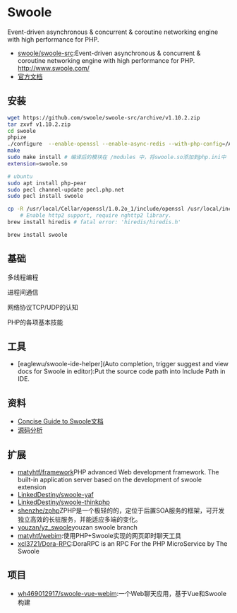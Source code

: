 # Swoole

Event-driven asynchronous & concurrent & coroutine networking engine with high performance for PHP.

- [swoole/swoole-src](https://github.com/swoole/swoole-src):Event-driven asynchronous & concurrent & coroutine networking engine with high performance for PHP. <http://www.swoole.com/>
- [官方文档](https://github.com/cloes/swoole-doc)

## 安装

```sh
wget https://github.com/swoole/swoole-src/archive/v1.10.2.zip
tar zxvf v1.10.2.zip
cd swoole
phpize
./configure  --enable-openssl --enable-async-redis --with-php-config=/Applications/MAMP/bin/php/php7.1.0/bin/php-config    --prefix=/usr/local   CPPFLAGS="-I/usr/local/opt/openssl/include"  LDFLAGS="-L/usr/local/opt/openssl/lib" --enable-swoole-debug
make
sudo make install # 编译后的模块在 /modules 中，将swoole.so添加到php.ini中
extension=swoole.so

# ubuntu
sudo apt install php-pear
sudo pecl channel-update pecl.php.net
sudo pecl install swoole

cp -R /usr/local/Cellar/openssl/1.0.2o_1/include/openssl /usr/local/include # fatal error: 'openssl/ssl.h' file not found #include <openssl/ssl.h>
    # Enable http2 support, require nghttp2 library.
brew install hiredis # fatal error: 'hiredis/hiredis.h'

brew install swoole
```

## 基础

多线程编程

进程间通信

网络协议TCP/UDP的认知

PHP的各项基本技能


## 工具

* [eaglewu/swoole-ide-helper](Auto completion, trigger suggest and view docs for Swoole in editor):Put the source code path into Include Path in IDE.

## 资料

- [Concise Guide to Swoole文档](https://linkeddestiny.gitbooks.io/easy-swoole/content/)
- [源码分析](https://github.com/LinkedDestiny/swoole-src-analysis)

## 扩展

- [matyhtf/framework](https://github.com/matyhtf/framework)PHP advanced Web development framework. The built-in application server based on the development of swoole extension
- [LinkedDestiny/swoole-yaf](https://github.com/LinkedDestiny/swoole-yaf)
- [LinkedDestiny/swoole-thinkphp](https://github.com/LinkedDestiny/swoole-thinkphp)
- [shenzhe/zphp](https://github.com/shenzhe/zphp)ZPHP是一个极轻的的，定位于后置SOA服务的框架，可开发独立高效的长驻服务，并能适应多端的变化。
- [youzan/yz_swoole](https://github.com/youzan/yz_swoole)youzan swoole branch
- [matyhtf/webim](https://github.com/matyhtf/webim):使用PHP+Swoole实现的网页即时聊天工具
- [xcl3721/Dora-RPC](https://github.com/xcl3721/Dora-RPC):DoraRPC is an RPC For the PHP MicroService by The Swoole

## 项目

* [wh469012917/swoole-vue-webim](https://github.com/wh469012917/swoole-vue-webim):一个Web聊天应用，基于Vue和Swoole构建
